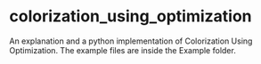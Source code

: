 # colorization_using_optimization

An explanation and a python implementation of Colorization Using Optimization. The example files are inside the Example folder.
